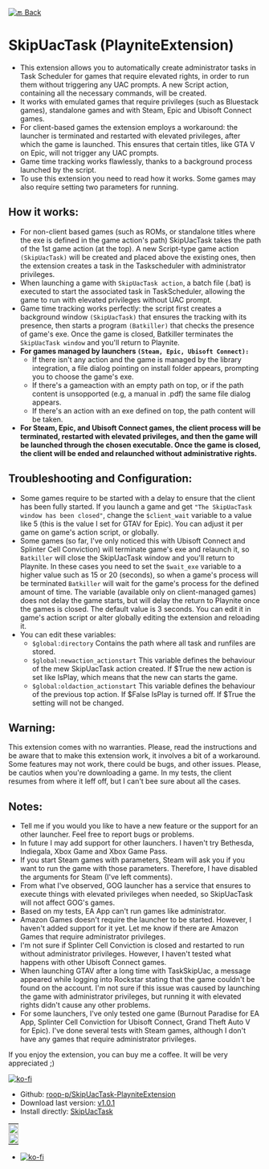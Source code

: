 <!--[🔙 Back](https://roob-p.github.io)-->
<!--[![🔙 Back](https://img.shields.io/badge/🔙-Back-blue)](https://roob-p.github.io)-->
[![🔙 Back](https://img.shields.io/badge/🔙-Back-white?style=flat-square&logoColor=blue&color=blue)](https://roob-p.github.io)

# SkipUacTask (PlayniteExtension)

- This extension allows you to automatically create administrator tasks in Task Scheduler for games that require elevated rights, in order to run them without triggering any UAC prompts. A new Script action, containing all the necessary commands, will be created.
- It works with emulated games that require privileges (such as Bluestack games), standalone games and with Steam, Epic and Ubisoft Connect games. 
- For client-based games the extension employs a workaround: the launcher is terminated and restarted with elevated privileges, after which the game is launched. This ensures that certain titles, like GTA V on Epic, will not trigger any UAC prompts.
- Game time tracking works flawlessly, thanks to a background process launched by the script.
- To use this extension you need to read how it works. Some games may also require setting two parameters for running.

## How it works:

- For non-client based games (such as ROMs, or standalone titles where the exe is defined in the game action's path) SkipUacTask takes the path of the 1st game action (at the top). A new Script-type game action `(SkipUacTask)` will be created and placed above the existing ones, then the extension creates a task in the Taskscheduler with administrator privileges. 
- When launching a game with `SkipUacTask action`, a batch file (.bat) is executed to start the associated task in TaskScheduler, allowing the game to run with elevated privileges without UAC prompt.
- Game time tracking works perfectly: the script first creates a background window `(SkipUacTask)` that ensures the tracking with its presence, then starts a program `(Batkiller)` that checks the presence of game's exe. Once the game is closed, Batkiller terminates the `SkipUacTask window` and you'll return to Playnite. 
- **For games managed by launchers `(Steam, Epic, Ubisoft Connect):`**
  - If there isn't any action and the game is managed by the library integration, a file dialog pointing on install folder appears, prompting you to choose the game's exe.
  - If there's a gameaction with an empty path on top, or if the path content is unsopported (e.g, a manual in .pdf) the same file dialog appears.
  - If there's an action with an exe defined on top, the path content will be taken.
- **For Steam, Epic, and Ubisoft Connect games, the client process will be terminated, restarted with elevated privileges, and then the game will be launched through the chosen executable. Once the game is closed, the client will be ended and relaunched without administrative rights.**

## Troubleshooting and Configuration:

- Some games require to be started with a delay to ensure that the client has been fully started. If you launch a game and get `"The SkipUacTask window has been closed"`, change the `$client_wait` variable to a value like 5 (this is the value I set for GTAV for Epic). You can adjust it per game on game's action script, or globally. 
- Some games (so far, I've only noticed this with Ubisoft Connect and Splinter Cell Conviction) will terminate game's exe and relaunch it, so `Batkiller` will close the SkipUacTask window and you'll return to Playnite. In these cases you need to set the `$wait_exe` variable to a higher value such as 15 or 20 (seconds), so when a game's process will be terminated `Batkiller` will wait for the game's process for the defined amount of time. The variable (available only on client-managed games) does not delay the game starts, but will delay the return to Playnite once the games is closed. The default value is 3 seconds. You can edit it in game's action script or alter globally editing the extension and reloading it.
- You can edit these variables:
  - `$global:directory` Contains the path where all task and runfiles are stored.
  - `$global:newaction_actionstart` This variable defines the behaviour of the mew SkipUacTask action created. If $True the new action is set like IsPlay, which means that the new can starts the game.
  - `$global:oldaction_actionstart` This variable defines the behaviour of the previous top action. If $False IsPlay is turned off. If $True the setting will not be changed. 


## Warning:
This extension comes with no warranties. Please, read the instructions and be aware that to make this extension work, it involves a bit of a workaround. Some features may not work, there could be bugs, and other issues. Please, be cautios when you're downloading a game. In my tests, the client resumes from where it leff off, but I can't bee sure about all the cases.

## Notes:
- Tell me if you would you like to have a new feature or the support for an other launcher. Feel free to report bugs or problems.
- In future I may add support for other launchers. I haven't try Bethesda, Indiegala, Xbox Game and Xbox Game Pass.
- If you start Steam games with parameters, Steam will ask you if you want to run the game with those parameters. Therefore, I have disabled the arguments for Steam (I've left comments).
- From what I've observed, GOG launcher has a service that ensures to execute things with elevated privileges when needed, so SkipUacTask will not affect GOG's games.
- Based on my tests, EA App can't run games like administrator.
- Amazon Games doesn't require the launcher to be started. However, I haven't added support for it yet. Let me know if there are Amazon Games that require administrator privileges.
- I'm not sure if Splinter Cell Conviction is closed and restarted to run without administrator privileges. However, I haven't tested what happens with other Ubisoft Connect games.
- When launching GTAV after a long time with TaskSkipUac, a message appeared while logging into Rockstar stating that the game couldn't be found on the account. I'm not sure if this issue was caused by launching the game with administrator privileges, but running it with elevated rights didn't cause any other problems.
- For some launchers, I've only tested one game (Burnout Paradise for EA App, Splinter Cell Conviction for Ubisoft Connect, Grand Theft Auto V for Epic). I've done several tests with Steam games, although I don't have any games that require administrator privileges.

If you enjoy the extension, you can buy me a coffee. It will be very appreciated ;)

[![ko-fi](https://ko-fi.com/img/githubbutton_sm.svg)](https://ko-fi.com/E1E214R1KB)

- Github: [roop-p/SkipUacTask-PlayniteExtension](https://github.com/roob-p/SkipUacTask-PlayniteExtension)
- Download last version:
[v1.0.1](https://github.com/roob-p/SkipUacTask-PlayniteExtension/releases/download/v1.0.1/SkipUacTask_v1.0.1.pext)
- Install directly:
  [SkipUacTask](https://playnite.link/addons.html#SkipUacTask)

<table style="width: 100%; text-align: left;">
  <tr>
    <td style="padding: 0; vertical-align: top;">
      <img src="https://github.com/roob-p/SkipUacTask-PlayniteExtension/blob/main/media/1.gif" style="width: 100%; height: auto;" />
    </td>
  </tr>
  <tr>
    <td style="padding: 0; vertical-align: top;">
      <img src="https://github.com/roob-p/SkipUacTask-PlayniteExtension/blob/main/media/2.gif" style="width: 100%; height: auto;" />
    </td>
  </tr>
</table>

- [![ko-fi](https://ko-fi.com/img/githubbutton_sm.svg)](https://ko-fi.com/E1E214R1KB)            


